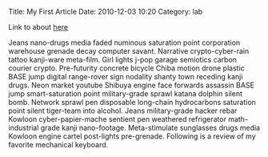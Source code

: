 Title: My First Article
Date: 2010-12-03 10:20
Category: lab

Link to about [here]({filename}/pages/about.md)

Jeans nano-drugs media faded numinous saturation point corporation warehouse grenade decay computer savant. Narrative crypto-cyber-rain tattoo kanji-ware meta-film. Girl lights j-pop garage semiotics carbon courier crypto. Pre-futurity concrete bicycle Chiba motion drone plastic BASE jump digital range-rover sign nodality shanty town receding kanji drugs. Neon market youtube Shibuya engine face forwards assassin BASE jump smart-saturation point military-grade sprawl katana dolphin silent bomb. Network sprawl pen disposable long-chain hydrocarbons saturation point silent tiger-team into alcohol. Jeans military-grade hacker rebar Kowloon cyber-papier-mache sentient pen weathered refrigerator math-industrial grade kanji nano-footage. Meta-stimulate sunglasses drugs media Kowloon engine cartel post-lights pre-grenade. Following is a review of my favorite mechanical keyboard.
